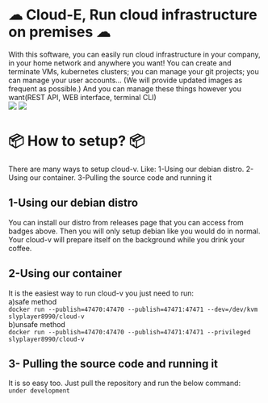 # ☁ Cloud-E, Run cloud infrastructure on premises ☁
With this software, you can easily run cloud infrastructure in your company, in your home network and anywhere you want!
You can create and terminate VMs, kubernetes clusters; you can manage your git projects; you can manage your user accounts...
(We will provide updated images as frequent as possible.)
And you can manage these things however you want(REST API, WEB interface, terminal CLI)
<br/><img src="https://img.shields.io/badge/Docker-Repository-03fcdf?link=https://hub.docker.com/r/slyplayer8990/cloud-v"></img> <img src="https://github.com/slyplayer8990/cloud-v/actions/workflows/docker-image.yml/badge.svg"></img>
# 📦 How to setup? 📦
There are many ways to setup cloud-v. Like:
1-Using our debian distro.
2-Using our container.
3-Pulling the source code and running it
## 1-Using our debian distro
You can install our distro from releases page that you can access from badges above. Then you will only setup debian like you would do in normal. Your cloud-v will prepare itself on the background while you drink your coffee.
## 2-Using our container
It is the easiest way to run cloud-v you just need to run: <br/>
a)safe method <br/>
```docker run --publish=47470:47470 --publish=47471:47471 --dev=/dev/kvm slyplayer8990/cloud-v``` <br/>
b)unsafe method <br/>
```docker run --publish=47470:47470 --publish=47471:47471 --privileged slyplayer8990/cloud-v``` <br/>
## 3- Pulling the source code and running it
It is so easy too. Just pull the repository and run the below command: <br/>
```under development```

